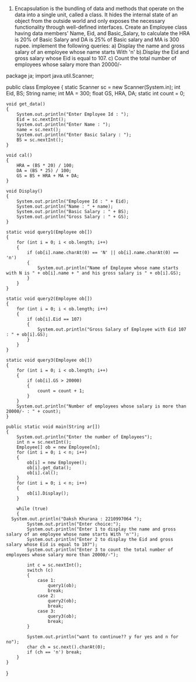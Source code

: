 1.	Encapsulation is the bundling of data and methods that operate on the data into a single unit, called a class. It hides the internal state of an object from the outside world and only exposes the necessary functionality through well-defined interfaces. 
Create an Employee class having data members' Name, Eid, and Basic_Salary, to calculate the HRA is 20% of Basic Salary and DA is 25% of Basic salary and MA is 300 rupee. implement the following queries:
  a) Display the name and gross salary of an employee whose name starts With 'n'
  b).Display the Eid and gross salary whose Eid is equal to 107.
  c)  Count the total number of employees whose salary more than 20000/-

package ja;
import java.util.Scanner;

public class Employee 
{
	static Scanner sc = new Scanner(System.in);
	int Eid, BS;
	String name;
	int MA = 300;
	float GS, HRA, DA;
	static int count = 0;
	
	void get_data()
	{
		System.out.println("Enter Employee Id : ");
		Eid = sc.nextInt();
		System.out.println("Enter Name : ");
		name = sc.next();
		System.out.println("Enter Basic Salary : ");
		BS = sc.nextInt();
	}
	
	void cal()
	{
		HRA = (BS * 20) / 100;
		DA = (BS * 25) / 100;
		GS = BS + HRA + MA + DA;
	}
	
	void Display()
	{
		System.out.println("Employee Id : " + Eid);
		System.out.println("Name : " + name);
		System.out.println("Basic Salary : " + BS);
		System.out.println("Gross Salary : " + GS);
	}
	
	static void query1(Employee ob[])
	{
		for (int i = 0; i < ob.length; i++)
		{
			if (ob[i].name.charAt(0) == 'N' || ob[i].name.charAt(0) == 'n')
			{
				System.out.println("Name of Employee whose name starts with N is " + ob[i].name + " and his gross salary is " + ob[i].GS);
			}
		}
	}
	
	static void query2(Employee ob[])
	{
		for (int i = 0; i < ob.length; i++)
		{
			if (ob[i].Eid == 107)
			{
				System.out.println("Gross Salary of Employee with Eid 107 : " + ob[i].GS);
			}
		}
	}
	
	static void query3(Employee ob[])
	{
		for (int i = 0; i < ob.length; i++)
		{
			if (ob[i].GS > 20000)
			{
				count = count + 1;
			}
		}
		System.out.println("Number of employees whose salary is more than 20000/- : " + count);
	}
	
	public static void main(String ar[]) 
	{
		System.out.println("Enter the number of Employees");
		int n = sc.nextInt();
		Employee[] ob = new Employee[n];
		for (int i = 0; i < n; i++)
		{
			ob[i] = new Employee();
			ob[i].get_data();
			ob[i].cal();
		}
		for (int i = 0; i < n; i++)
		{
			ob[i].Display();
		}
		
		while (true)
		{
      System.out.println("Daksh Khurana : 2210997064 ");
			System.out.println("Enter choice:");
			System.out.println("Enter 1 to display the name and gross salary of an employee whose name starts With 'n'");
			System.out.println("Enter 2 to display the Eid and gross salary whose Eid is equal to 107");
			System.out.println("Enter 3 to count the total number of employees whose salary more than 20000/-");
			
			int c = sc.nextInt();
			switch (c)
			{
				case 1:
					query1(ob);
					break;
				case 2:
					query2(ob);
					break;
				case 3:
					query3(ob);
					break;
			}
			
			System.out.println("want to continue?? y for yes and n for no");
			char ch = sc.next().charAt(0);
			if (ch == 'n') break;
		}
	}
}
